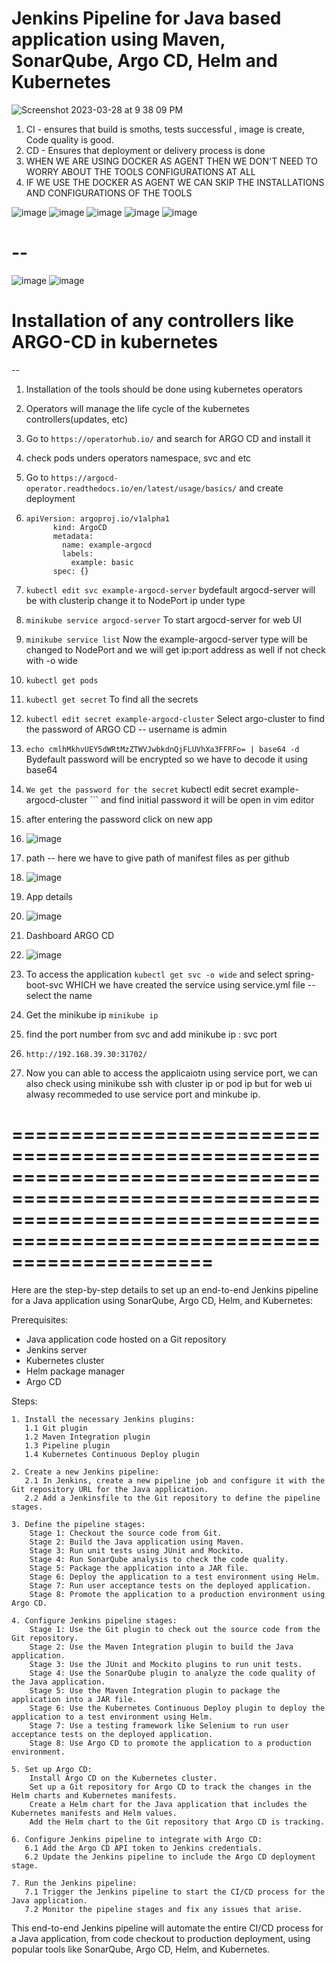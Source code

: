 # Jenkins Pipeline for Java based application using Maven, SonarQube, Argo CD, Helm and Kubernetes

![Screenshot 2023-03-28 at 9 38 09 PM](https://user-images.githubusercontent.com/43399466/228301952-abc02ca2-9942-4a67-8293-f76647b6f9d8.png)

1) CI - ensures that build is smoths, tests successful , image is create, Code quality is good.
2) CD - Ensures that deployment or delivery process is done
3) WHEN WE ARE USING DOCKER AS AGENT THEN WE DON'T NEED TO WORRY ABOUT THE TOOLS CONFIGURATIONS AT ALL
4) IF WE USE THE DOCKER AS AGENT WE CAN SKIP THE INSTALLATIONS AND CONFIGURATIONS OF THE TOOLS

![image](https://github.com/pavankumar0077/Jenkins-Zero-To-Hero/assets/40380941/b09c9b10-6f6b-4c0b-90cf-db59e6ba3eca)
![image](https://github.com/pavankumar0077/Jenkins-Zero-To-Hero/assets/40380941/7b6d51b7-9519-46f2-8f9b-4fa3c80d4ab1)
![image](https://github.com/pavankumar0077/Jenkins-Zero-To-Hero/assets/40380941/d2bf3ec2-9cfb-44b1-ac77-3fd1e82a40b9)
![image](https://github.com/pavankumar0077/Jenkins-Zero-To-Hero/assets/40380941/57b72edd-6733-4d1a-9a5c-5b744a9789b4)
![image](https://github.com/pavankumar0077/Jenkins-Zero-To-Hero/assets/40380941/349a7432-f84f-490f-817b-a4aef3f1a40a)

# --
![image](https://github.com/pavankumar0077/Jenkins-Zero-To-Hero/assets/40380941/8a405fb7-f8a1-4171-ba39-9ba68e56f0de)
![image](https://github.com/pavankumar0077/Jenkins-Zero-To-Hero/assets/40380941/1c9697b9-df8d-4a1a-9f7b-896c6e313b9d)


# Installation of any controllers like ARGO-CD in kubernetes
--
1) Installation of the tools should be done using kubernetes operators
2) Operators will manage the life cycle of the kubernetes controllers(updates, etc)
3) Go to ``` https://operatorhub.io/ ``` and search for ARGO CD and install it
4) check pods unders operators namespace, svc and etc
5) Go to ```https://argocd-operator.readthedocs.io/en/latest/usage/basics/``` and create deployment
6) ```
   apiVersion: argoproj.io/v1alpha1
         kind: ArgoCD
         metadata:
           name: example-argocd
           labels:
             example: basic
         spec: {}
   ```

8) ``` kubectl edit svc example-argocd-server ``` bydefault argocd-server will be with clusterip change it to NodePort ip under type
9) ``` minikube service argocd-server ``` To start argocd-server for web UI
10) ``` minikube service list ``` Now the example-argocd-server type will be changed to NodePort and we will get ip:port address as well if not check with -o wide
11) ``` kubectl get pods ```
12) ``` kubectl get secret ``` To find all the secrets
13) ``` kubectl edit secret example-argocd-cluster ``` Select argo-cluster to find the password of ARGO CD -- username is admin
14) ``` echo cmlhMkhvUEY5dWRtMzZTWVJwbkdnQjFLUVhXa3FFRFo= | base64 -d ``` Bydefault password will be encrypted so we have to decode it using base64
15) ``` We get the password for the secret ``` kubectl edit secret example-argocd-cluster ``` and find initial password it will be open in vim editor
16) after entering the password click on new app
17) ![image](https://github.com/pavankumar0077/Jenkins-Zero-To-Hero/assets/40380941/0cd72525-e2c0-4ab4-a1d7-fbb8b64e53e4)
18) path -- here we have to give path of manifest files as per github
19) ![image](https://github.com/pavankumar0077/Jenkins-Zero-To-Hero/assets/40380941/1bb56a44-0f69-4159-a696-97ebf4f30379)
20) App details
21) ![image](https://github.com/pavankumar0077/Jenkins-Zero-To-Hero/assets/40380941/c9adf8fc-d295-486f-a967-c96688d761b5)
22) Dashboard ARGO CD
23) ![image](https://github.com/pavankumar0077/Jenkins-Zero-To-Hero/assets/40380941/6a3f1c0a-9215-4e85-b185-e6f64be8300e)
24) To access the application ``` kubectl get svc -o wide ``` and select spring-boot-svc WHICH we have created the service using service.yml file --select the name
25) Get the minikube ip ``` minikube ip ```
26) find the port number from svc and add minikube ip : svc port
27) ``` http://192.168.39.30:31702/ ```
28) Now you can able to access the applicaiotn using service port, we can also check using minikube ssh with cluster ip or pod ip but for web ui alwasy recommeded to use service port and minkube ip.

# =============================================================================================================================================================================


Here are the step-by-step details to set up an end-to-end Jenkins pipeline for a Java application using SonarQube, Argo CD, Helm, and Kubernetes:

Prerequisites:

   -  Java application code hosted on a Git repository
   -   Jenkins server
   -  Kubernetes cluster
   -  Helm package manager
   -  Argo CD

Steps:

    1. Install the necessary Jenkins plugins:
       1.1 Git plugin
       1.2 Maven Integration plugin
       1.3 Pipeline plugin
       1.4 Kubernetes Continuous Deploy plugin

    2. Create a new Jenkins pipeline:
       2.1 In Jenkins, create a new pipeline job and configure it with the Git repository URL for the Java application.
       2.2 Add a Jenkinsfile to the Git repository to define the pipeline stages.

    3. Define the pipeline stages:
        Stage 1: Checkout the source code from Git.
        Stage 2: Build the Java application using Maven.
        Stage 3: Run unit tests using JUnit and Mockito.
        Stage 4: Run SonarQube analysis to check the code quality.
        Stage 5: Package the application into a JAR file.
        Stage 6: Deploy the application to a test environment using Helm.
        Stage 7: Run user acceptance tests on the deployed application.
        Stage 8: Promote the application to a production environment using Argo CD.

    4. Configure Jenkins pipeline stages:
        Stage 1: Use the Git plugin to check out the source code from the Git repository.
        Stage 2: Use the Maven Integration plugin to build the Java application.
        Stage 3: Use the JUnit and Mockito plugins to run unit tests.
        Stage 4: Use the SonarQube plugin to analyze the code quality of the Java application.
        Stage 5: Use the Maven Integration plugin to package the application into a JAR file.
        Stage 6: Use the Kubernetes Continuous Deploy plugin to deploy the application to a test environment using Helm.
        Stage 7: Use a testing framework like Selenium to run user acceptance tests on the deployed application.
        Stage 8: Use Argo CD to promote the application to a production environment.

    5. Set up Argo CD:
        Install Argo CD on the Kubernetes cluster.
        Set up a Git repository for Argo CD to track the changes in the Helm charts and Kubernetes manifests.
        Create a Helm chart for the Java application that includes the Kubernetes manifests and Helm values.
        Add the Helm chart to the Git repository that Argo CD is tracking.

    6. Configure Jenkins pipeline to integrate with Argo CD:
       6.1 Add the Argo CD API token to Jenkins credentials.
       6.2 Update the Jenkins pipeline to include the Argo CD deployment stage.

    7. Run the Jenkins pipeline:
       7.1 Trigger the Jenkins pipeline to start the CI/CD process for the Java application.
       7.2 Monitor the pipeline stages and fix any issues that arise.

This end-to-end Jenkins pipeline will automate the entire CI/CD process for a Java application, from code checkout to production deployment, using popular tools like SonarQube, Argo CD, Helm, and Kubernetes.
